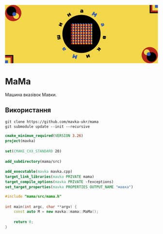 <img src="./assets/cover.png" /> 

# МаМа

Машина вказівок Мавки.

## Використання

```shell
git clone https://github.com/mavka-ukr/mama
git submodule update --init --recursive
```

```CMake
cmake_minimum_required(VERSION 3.26)
project(mavka)

set(CMAKE_CXX_STANDARD 20)

add_subdirectory(mama/src)

add_executable(mavka mavka.cpp)
target_link_libraries(mavka PRIVATE mama)
target_compile_options(mavka PRIVATE -fexceptions)
set_target_properties(mavka PROPERTIES OUTPUT_NAME "мавка")
```

```c++
#include "mama/src/mama.h"

int main(int argc, char **argv) {
    const auto M = new mavka::mama::MaMa();

    return 0;
}
```